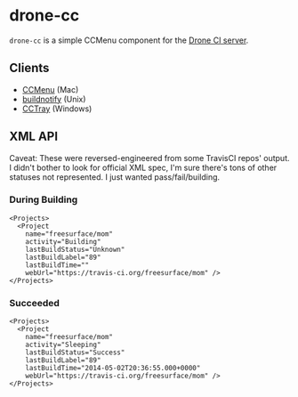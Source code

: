 drone-cc
========

`drone-cc` is a simple CCMenu component for the [Drone CI server](https://github.com/drone/drone).

## Clients

* [CCMenu](http://ccmenu.org/) (Mac)
* [buildnotify](https://bitbucket.org/Anay/buildnotify/wiki/Home) (Unix)
* [CCTray](http://cruisecontrolnet.org/projects/ccnet/wiki/CCTray_Download_Plugin) (Windows)

## XML API

Caveat: These were reversed-engineered from some TravisCI repos' output. I didn't bother to look for official XML spec, I'm sure there's tons of other statuses not represented. I just wanted pass/fail/building.

### During Building

    <Projects>
      <Project
        name="freesurface/mom"
        activity="Building"
        lastBuildStatus="Unknown"
        lastBuildLabel="89"
        lastBuildTime=""
        webUrl="https://travis-ci.org/freesurface/mom" />
    </Projects>


### Succeeded

    <Projects>
      <Project
        name="freesurface/mom"
        activity="Sleeping"
        lastBuildStatus="Success"
        lastBuildLabel="89"
        lastBuildTime="2014-05-02T20:36:55.000+0000"
        webUrl="https://travis-ci.org/freesurface/mom" />
    </Projects>
